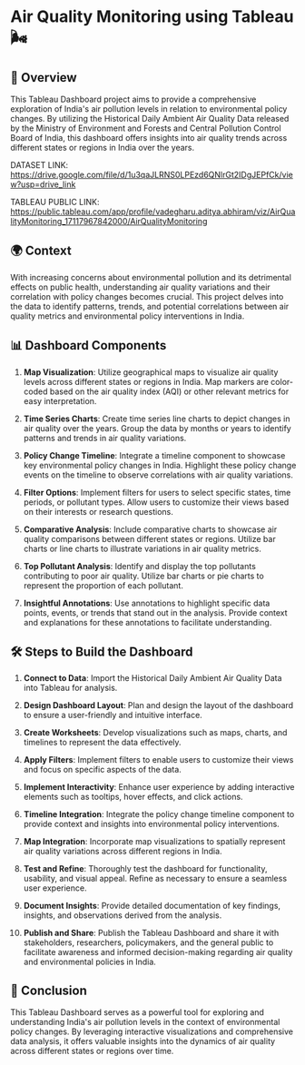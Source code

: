 # Air Quality Monitoring using Tableau 🌬️

## 📝 Overview
This Tableau Dashboard project aims to provide a comprehensive exploration of India's air pollution levels in relation to environmental policy changes. By utilizing the Historical Daily Ambient Air Quality Data released by the Ministry of Environment and Forests and Central Pollution Control Board of India, this dashboard offers insights into air quality trends across different states or regions in India over the years.


DATASET LINK: https://drive.google.com/file/d/1u3qaJLRNS0LPEzd6QNlrGt2IDgJEPfCk/view?usp=drive_link

TABLEAU PUBLIC LINK: https://public.tableau.com/app/profile/vadegharu.aditya.abhiram/viz/AirQualityMonitoring_17117967842000/AirQualityMonitoring


## 🌍 Context
With increasing concerns about environmental pollution and its detrimental effects on public health, understanding air quality variations and their correlation with policy changes becomes crucial. This project delves into the data to identify patterns, trends, and potential correlations between air quality metrics and environmental policy interventions in India.

## 📊 Dashboard Components
1. **Map Visualization**: Utilize geographical maps to visualize air quality levels across different states or regions in India. Map markers are color-coded based on the air quality index (AQI) or other relevant metrics for easy interpretation.
   
2. **Time Series Charts**: Create time series line charts to depict changes in air quality over the years. Group the data by months or years to identify patterns and trends in air quality variations.
   
3. **Policy Change Timeline**: Integrate a timeline component to showcase key environmental policy changes in India. Highlight these policy change events on the timeline to observe correlations with air quality variations.
   
4. **Filter Options**: Implement filters for users to select specific states, time periods, or pollutant types. Allow users to customize their views based on their interests or research questions.
   
5. **Comparative Analysis**: Include comparative charts to showcase air quality comparisons between different states or regions. Utilize bar charts or line charts to illustrate variations in air quality metrics.
   
6. **Top Pollutant Analysis**: Identify and display the top pollutants contributing to poor air quality. Utilize bar charts or pie charts to represent the proportion of each pollutant.
   
7. **Insightful Annotations**: Use annotations to highlight specific data points, events, or trends that stand out in the analysis. Provide context and explanations for these annotations to facilitate understanding.

## 🛠️ Steps to Build the Dashboard
1. **Connect to Data**: Import the Historical Daily Ambient Air Quality Data into Tableau for analysis.
   
2. **Design Dashboard Layout**: Plan and design the layout of the dashboard to ensure a user-friendly and intuitive interface.
   
3. **Create Worksheets**: Develop visualizations such as maps, charts, and timelines to represent the data effectively.
   
4. **Apply Filters**: Implement filters to enable users to customize their views and focus on specific aspects of the data.
   
5. **Implement Interactivity**: Enhance user experience by adding interactive elements such as tooltips, hover effects, and click actions.
   
6. **Timeline Integration**: Integrate the policy change timeline component to provide context and insights into environmental policy interventions.
   
7. **Map Integration**: Incorporate map visualizations to spatially represent air quality variations across different regions in India.
   
8. **Test and Refine**: Thoroughly test the dashboard for functionality, usability, and visual appeal. Refine as necessary to ensure a seamless user experience.
   
9. **Document Insights**: Provide detailed documentation of key findings, insights, and observations derived from the analysis.
   
10. **Publish and Share**: Publish the Tableau Dashboard and share it with stakeholders, researchers, policymakers, and the general public to facilitate awareness and informed decision-making regarding air quality and environmental policies in India.

## 🎉 Conclusion
This Tableau Dashboard serves as a powerful tool for exploring and understanding India's air pollution levels in the context of environmental policy changes. By leveraging interactive visualizations and comprehensive data analysis, it offers valuable insights into the dynamics of air quality across different states or regions over time.
